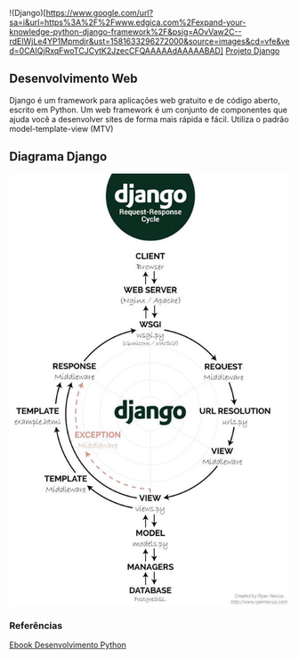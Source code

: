  !(Django)[https://www.google.com/url?sa=i&url=https%3A%2F%2Fwww.edgica.com%2Fexpand-your-knowledge-python-django-framework%2F&psig=AOvVaw2C--rdEIWjLe4YP1Mpmdjr&ust=1581633296272000&source=images&cd=vfe&ved=0CAIQjRxqFwoTCJCytK2JzecCFQAAAAAdAAAAABAD] 
[Projeto Django](https://www.djangoproject.com/)
## Desenvolvimento Web
Django é um framework para aplicações web gratuito e de código aberto, escrito em Python. Um web framework é um conjunto de componentes que ajuda você a desenvolver sites de forma mais rápida e fácil. Utiliza o padrão model-template-view (MTV)

## Diagrama Django
![diagrama diango](imagens/diagramDjango.png)

### Referências

[Ebook Desenvolvimento Python](https://pythonacademy.com.br/assets/ebooks/desenvolvimento-web-com-python-e-django/desenvolvimento-web-com-python-e-django.pdf)

